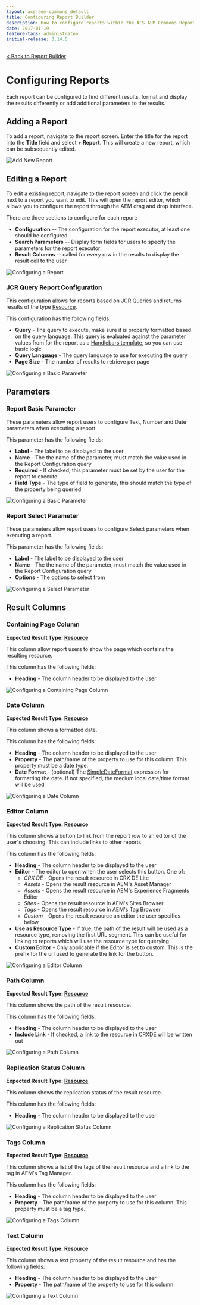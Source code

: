 ```yaml
---
layout: acs-aem-commons_default
title: Configuring Report Builder
description: How to configure reports within the ACS AEM Commons Report Builder
date: 2017-01-19
feature-tags: administraton
initial-release: 3.14.0
---
```


[&lt; Back to Report Builder](index.html) 

# Configuring Reports

Each report can be configured to find different results, format and display the results differently or add additional parameters to the results.

## Adding a Report

To add a report, navigate to the report screen. Enter the title for the report into the **Title** field and select **+ Report**. This will create a new report, which can be subsequently edited.

<img src="images/Adding-Report.jpg" class="img-responsive center-block" title="Add New Report" />

## Editing a Report

To edit a existing report, navigate to the report screen and click the pencil next to a report you want to edit. This will open the report editor, which allows you to configure the report through the AEM drag and drop interface.

There are three sections to configure for each report:

 * **Configuration** -- The configuration for the report executor, at least one should be configured
 * **Search Parameters** -- Display form fields for users to specify the parameters for the report executor
 * **Result Columns** -- called for every row in the results to display the result cell to the user

<img src="images/Configure-Report.jpg" class="img-responsive center-block" title="Configuring a Report" />

### JCR Query Report Configuration

This configuration allows for reports based on JCR Queries and returns results of the type [Resource](https://sling.apache.org/apidocs/sling9/org/apache/sling/api/resource/Resource.html).

This configuration has the following fields:

 * **Query** - The query to execute, make sure it is properly formatted based on the query language. This query is evaluated against the parameter values from for the report as a [Handlebars template](http://handlebarsjs.com/expressions.html), so you can use basic logic
 * **Query Language** - The query language to use for executing the query
 * **Page Size** - The number of results to retrieve per page

<img src="images/Configure-Report-JCR-QUery-Config.jpg" class="img-responsive center-block" title="Configuring a Basic Parameter" />

## Parameters

### Report Basic Parameter

These parameters allow report users to configure Text, Number and Date parameters when executing a report.

This parameter has the following fields:

 * **Label** - The label to be displayed to the user
 * **Name** - The the name of the parameter, must match the value used in the Report Configuration query
 * **Required** - If checked, this parameter must be set by the user for the report to execute
 * **Field Type** - The type of field to generate, this should match the type of the property being queried
 
<img src="images/Configure-Report-Basic-Parameter.jpg" class="img-responsive center-block" title="Configuring a Basic Parameter" />

### Report Select Parameter

These parameters allow report users to configure Select parameters when executing a report.

This parameter has the following fields:

 * **Label** - The label to be displayed to the user
 * **Name** - The the name of the parameter, must match the value used in the Report Configuration query
 * **Options** - The options to select from
 
<img src="images/Configure-Report-Select-Parameter.jpg" class="img-responsive center-block" title="Configuring a Select Parameter" />

## Result Columns

### Containing Page Column

**Expected Result Type: [Resource](https://sling.apache.org/apidocs/sling9/org/apache/sling/api/resource/Resource.html)**

This column allow report users to show the page which contains the resulting resource.

This column has the following fields:

 * **Heading** - The column header to be displayed to the user
 
<img src="images/Configure-Report-Containing-Page-Column.jpg" class="img-responsive center-block" title="Configuring a Containing Page Column" />

### Date Column

**Expected Result Type: [Resource](https://sling.apache.org/apidocs/sling9/org/apache/sling/api/resource/Resource.html)**

This column shows a formatted date. 

This column has the following fields:

 * **Heading** - The column header to be displayed to the user
 * **Property** - The path/name of the property to use for this column. This property must be a date type.
 * **Date Format** - (optional) The [SimpleDateFormat](https://docs.oracle.com/javase/9/docs/api/java/text/SimpleDateFormat.html) expression for formatting the date. If not specified, the medium local date/time format will be used
 
<img src="images/Configure-Report-Date-Column.jpg" class="img-responsive center-block" title="Configuring a Date Column" />

### Editor Column

**Expected Result Type: [Resource](https://sling.apache.org/apidocs/sling9/org/apache/sling/api/resource/Resource.html)**

This column shows a button to link from the report row to an editor of the user's choosing. This can include links to other reports.

This column has the following fields:

 * **Heading** - The column header to be displayed to the user
 * **Editor** - The editor to open when the user selects this button. One of:
    * *CRX DE* - Opens the result resource in CRX DE Lite
    * *Assets* - Opens the result resource in AEM's Asset Manager
    * *Assets* - Opens the result resource in AEM's Experience Fragments Editor
    * *Sites* - Opens the result resource in AEM's Sites Browser
    * *Tags* - Opens the result resource in AEM's Tag Browser
    * *Custom* - Opens the result resource an editor the user specifies below
 * **Use as Resource Type** - If true, the path of the result will be used as a resource type, removing the first URL segment. This can be useful for linking to reports which will use the resource type for querying
 * **Custom Editor** - Only applicable if the Editor is set to custom. This is the prefix for the url used to generate the link for the button.
 
<img src="images/Configure-Report-Editor-Column.jpg" class="img-responsive center-block" title="Configuring a Editor Column" />

### Path Column

**Expected Result Type: [Resource](https://sling.apache.org/apidocs/sling9/org/apache/sling/api/resource/Resource.html)**

This column shows the path of the result resource. 

This column has the following fields:

 * **Heading** - The column header to be displayed to the user
 * **Include Link** - If checked, a link to the resource in CRXDE will be written out
 
<img src="images/Configure-Report-Path-Column.jpg" class="img-responsive center-block" title="Configuring a Path Column" />

### Replication Status Column

**Expected Result Type: [Resource](https://sling.apache.org/apidocs/sling9/org/apache/sling/api/resource/Resource.html)**

This column shows the replication status of the result resource. 

This column has the following fields:

 * **Heading** - The column header to be displayed to the user
 
<img src="images/Configure-Report-Replication-Status-Column.jpg" class="img-responsive center-block" title="Configuring a Replication Status Column" />

### Tags Column

**Expected Result Type: [Resource](https://sling.apache.org/apidocs/sling9/org/apache/sling/api/resource/Resource.html)**

This column shows a list of the tags of the result resource and a link to the tag in AEM's Tag Manager. 

This column has the following fields:

 * **Heading** - The column header to be displayed to the user
 * **Property** - The path/name of the property to use for this column. This property must be a tag type.
 
<img src="images/Configure-Report-Tags-Column.jpg" class="img-responsive center-block" title="Configuring a Tags Column" />

### Text Column

**Expected Result Type: [Resource](https://sling.apache.org/apidocs/sling9/org/apache/sling/api/resource/Resource.html)**

This column shows a text property of the result resource and has the following fields:

 * **Heading** - The column header to be displayed to the user
 * **Property** - The path/name of the property to use for this column
 
<img src="images/Configure-Report-Text-Column.jpg" class="img-responsive center-block" title="Configuring a Text Column" />